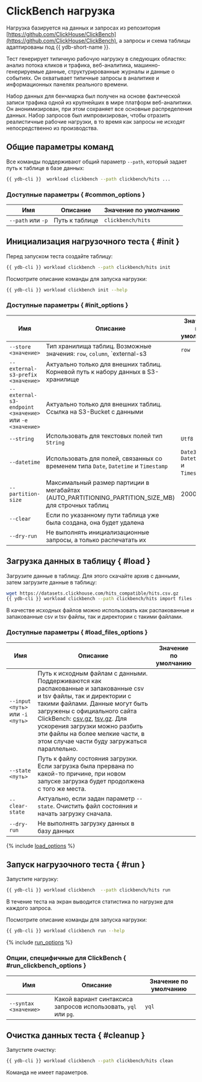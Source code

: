 # ClickBench нагрузка

Нагрузка базируется на данных и запросах из репозитория [https://github.com/ClickHouse/ClickBench](https://github.com/ClickHouse/ClickBench), а запросы и схема таблицы адаптированы под {{ ydb-short-name }}.

Тест генерирует типичную рабочую нагрузку в следующих областях: анализ потока кликов и трафика, веб-аналитика, машинно-генерируемые данные, структурированные журналы и данные о событиях. Он охватывает типичные запросы в аналитике и информационных панелях реального времени.

Набор данных для бенчмарка был получен на основе фактической записи трафика одной из крупнейших в мире платформ веб-аналитики. Он анонимизирован, при этом сохраняет все основные распределения данных. Набор запросов был импровизирован, чтобы отразить реалистичные рабочие нагрузки, в то время как запросы не исходят непосредственно из производства.

## Общие параметры команд

Все команды поддерживают общий параметр `--path`, который задает путь к таблице в базе данных:

```bash
{{ ydb-cli }}  workload clickbench --path clickbench/hits ...
```

### Доступные параметры { #common_options }

| Имя                | Описание       | Значение по умолчанию |
|--------------------|----------------|-----------------------|
|  `--path` или `-p` | Путь к таблице | `clickbench/hits`     |

## Инициализация нагрузочного теста { #init }

Перед запуском теста создайте таблицу:

```bash
{{ ydb-cli }} workload clickbench --path clickbench/hits init
```

Посмотрите описание команды для запуска нагрузки:

```bash
{{ ydb-cli }} workload clickbench init --help
```

### Доступные параметры { #init_options }

| Имя                                                     | Описание                                                                            | Значение по умолчанию                   |
|---------------------------------------------------------|-------------------------------------------------------------------------------------|-----------------------------------------|
| `--store <значение>`                                    | Тип хранилища таблиц. Возможные значения: `row`, `column`, `external-s3             | `row`                                   |
| `--external-s3-prefix <значение>`                       | Актуально только для внешних таблиц. Корневой путь к набору данных в S3-хранилище   |                                         |
| `--external-s3-endpoint <значение>` или `-e <значение>` | Актуально только для внешних таблиц. Ссылка на S3-Bucket с данными                  |                                         |
| `--string`                                              | Использовать для текстовых полей тип `String`                                       | `Utf8`                                  |
| `--datetime`                                            | Использовать для полей, связанных со временем типа `Date`, `Datetime` и `Timestamp` | `Date32`, `Datetime64` и `Timestamp64`. |
| `--partition-size`                                      | Максимальный размер партиции в мегабайтах (AUTO_PARTITIONING_PARTITION_SIZE_MB) для строчных таблиц | 2000 |
| `--clear`                                               | Если по указанному пути таблица уже была создана, она будет удалена                 |                                         |
| `--dry-run`                                             | Не выполнять инициализационные запросы, а только распечатать их                     |                      |

## Загрузка данных в таблицу { #load }

Загрузите данные в таблицу. Для этого скачайте архив с данными, затем загрузите данные в таблицу:

```bash
wget https://datasets.clickhouse.com/hits_compatible/hits.csv.gz
{{ ydb-cli }} workload clickbench --path clickbench/hits import files --input hits.csv.gz
```

В качестве исходных файлов можно использовать как распакованные и запакованные csv и tsv файлы, так и директории с такими файлами.

### Доступные параметры { #load_files_options }

| Имя                              | Описание                                                                                                                                                                                                                                                                                                                                                 | Значение по умолчанию |
|----------------------------------|----------------------------------------------------------------------------------------------------------------------------------------------------------------------------------------------------------------------------------------------------------------------------------------------------------------------------------------------------------|-----------------------|
| `--input <путь>` или `-i <путь>` | Путь к исходным файлам с данными. Поддерживаются как распакованные и запакованные csv и tsv файлы, так и директории с такими файлами. Данные могут быть загружены с официального сайта ClickBench: [csv.gz](https://datasets.clickhouse.com/hits_compatible/hits.csv.gz), [tsv.gz](https://datasets.clickhouse.com/hits_compatible/hits.tsv.gz). Для ускорения загрузки можно разбить эти файлы на более мелкие части, в этом случае части буду загружаться параллельно. |                       |
| `--state <путь>`                 | Путь к файлу состояния загрузки. Если загрузка была прервана по какой-то причине, при новом запуске загрузка будет продолжена с того же места.                                                                                                                                                                                                           |                       |
| `--clear-state`                  | Актуально, если задан параметр `--state`. Очистить файл состояния и начать загрузку сначала.                                                                                                                                                                                                                                                             |                       |
| `--dry-run`                      | Не выполнять загрузку данных в базу данных | |

{% include [load_options](./_includes/workload/load_options.md) %}

## Запуск нагрузочного теста { #run }

Запустите нагрузку:

```bash
{{ ydb-cli }} workload clickbench  --path clickbench/hits run
```

В течение теста на экран выводится статистика по нагрузке для каждого запроса.

Посмотрите описание команды для запуска нагрузки:

```bash
{{ ydb-cli }} workload clickbench run --help
```

{% include [run_options](./_includes/workload/run_options.md) %}

### Опции, специфичные для ClickBench { #run_clickbench_options }

| Имя                   | Описание                                                        | Значение по умолчанию |
|-----------------------|-----------------------------------------------------------------|-----------------------|
| `--syntax <значение>` | Какой вариант синтаксиса запросов использовать, `yql` или `pg`. | `yql`                 |

## Очистка данных теста { #cleanup }

Запустите очистку:

```bash
{{ ydb-cli }} workload clickbench --path clickbench/hits clean
```

Команда не имеет параметров.
